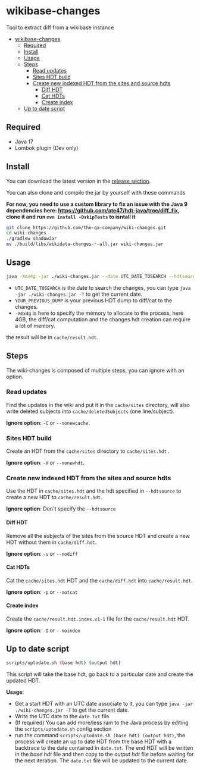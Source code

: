 # wikibase-changes

Tool to extract diff from a wikibase instance

- [wikibase-changes](#wikibase-changes)
  - [Required](#required)
  - [Install](#install)
  - [Usage](#usage)
  - [Steps](#steps)
    - [Read updates](#read-updates)
    - [Sites HDT build](#sites-hdt-build)
    - [Create new indexed HDT from the sites and source hdts](#create-new-indexed-hdt-from-the-sites-and-source-hdts)
      - [Diff HDT](#diff-hdt)
      - [Cat HDTs](#cat-hdts)
      - [Create index](#create-index)
  - [Up to date script](#up-to-date-script)

## Required

- Java 17
- Lombok plugin (Dev only)

## Install

You can download the latest version in the [release section](https://github.com/the-qa-company/wiki-changes/releases).


You can also clone and compile the jar by yourself with these commands

**For now, you need to use a custom library to fix an issue with the Java 9 dependencies here: https://github.com/ate47/hdt-java/tree/diff_fix, clone it and run `mvn install -DskipTests` to isntall it**

```bash
git clone https://github.com/the-qa-company/wiki-changes.git
cd wiki-changes
./gradlew shadowJar
mv ./build/libs/wikidata-changes-*-all.jar wiki-changes.jar
```

## Usage

```bash
java -Xmx4g -jar ./wiki-changes.jar --date UTC_DATE_TOSEARCH --hdtsource YOUR_PREVIOUS_DUMP
```

- `UTC_DATE_TOSEARCH` is the date to search the changes, you can type `java -jar ./wiki-changes.jar -T` to get the current date.
- `YOUR_PREVIOUS_DUMP` is your previous HDT dump to diff/cat to the changes.
- `-Xmx4g` is here to specify the memory to allocate to the process, here 4GB, the diff/cat computation and the changes hdt creation can require a lot of memory.

the result will be in `cache/result.hdt`.


## Steps

The wiki-changes is composed of multiple steps, you can ignore with an option.

### Read updates

Find the updates in the wiki and put it in the `cache/sites` directory, will also write deleted subjects into `cache/deletedSubjects` (one line/subject).

**Ignore option**: `-C` or `--nonewcache`.

### Sites HDT build

Create an HDT from the `cache/sites` directory to `cache/sites.hdt` .

**Ignore option**: `-H` or `--nonewhdt`.

### Create new indexed HDT from the sites and source hdts

Use the HDT in `cache/sites.hdt` and the hdt specified in `--hdtsource` to create a new HDT to `cache/result.hdt`.

**Ignore option**: Don't specify the `--hdtsource`

#### Diff HDT

Remove all the subjects of the sites from the source HDT and create a new HDT without them in `cache/diff.hdt`.

**Ignore option**: `-u` or `--nodiff`

#### Cat HDTs

Cat the `cache/sites.hdt` HDT and the `cache/diff.hdt` into `cache/result.hdt`.

**Ignore option**: `-p` or `--notcat`

#### Create index

Create the `cache/result.hdt.index.v1-1` file for the `cache/result.hdt` HDT.

**Ignore option**: `-I` or `--noindex`

## Up to date script

```bash
scripts/uptodate.sh (base hdt) (output hdt)
```

This script will take the base hdt, go back to a particular date and create the updated HDT.

**Usage**:

- Get a start HDT with an UTC date associate to it, you can type `java -jar ./wiki-changes.jar -T` to get the current date.
- Write the UTC date to the `date.txt` file
- (If required) You can add more/less ram to the Java process by editing the `scripts/uptodate.sh` config section
- run the command `scripts/uptodate.sh (base hdt) (output hdt)`, the process will create an up to date HDT from the base HDT with a backtrace to the date contained in `date.txt`. The end HDT will be written in the *base hdt* file and then copy to the *output hdt* file before waiting for the next iteration. The `date.txt` file will be updated to the current date.


